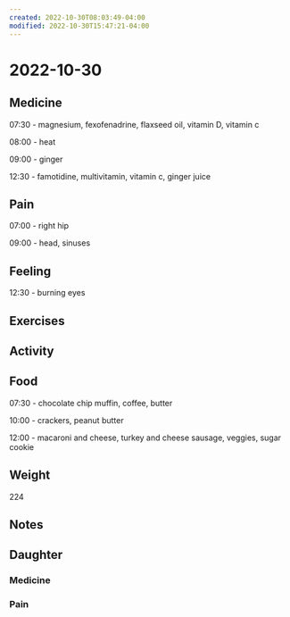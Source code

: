```yaml
---
created: 2022-10-30T08:03:49-04:00
modified: 2022-10-30T15:47:21-04:00
---
```


# 2022-10-30

## Medicine

07:30 - magnesium, fexofenadrine, flaxseed oil, vitamin D, vitamin c

08:00 - heat

09:00 - ginger

12:30 - famotidine, multivitamin, vitamin c, ginger juice

## Pain

07:00 - right hip

09:00 - head, sinuses

## Feeling

12:30 - burning eyes

## Exercises


## Activity


## Food

07:30 - chocolate chip muffin, coffee, butter 

10:00 - crackers, peanut butter

12:00 - macaroni and cheese, turkey and cheese sausage, veggies, sugar cookie

## Weight

224

## Notes

## Daughter


### Medicine


### Pain
